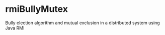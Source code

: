 # rmiBullyMutex
Bully election algorithm and mutual exclusion in a distributed system using Java RMI
